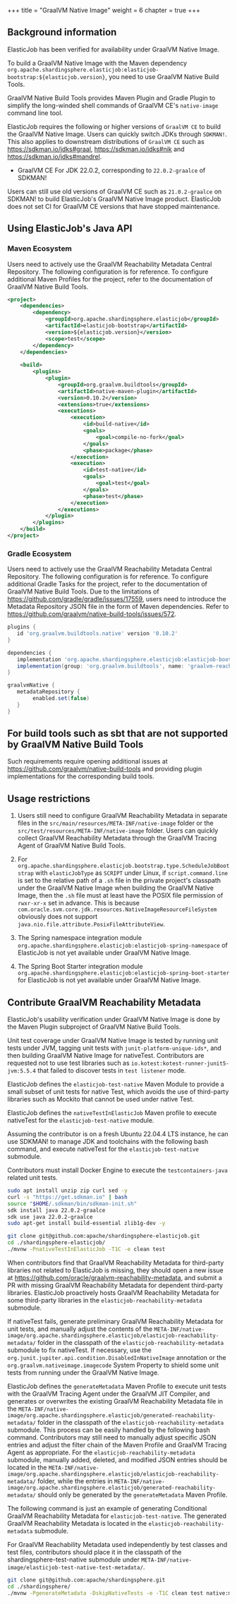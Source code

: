 +++
title = "GraalVM Native Image"
weight = 6
chapter = true
+++

## Background information

ElasticJob has been verified for availability under GraalVM Native Image.

To build a GraalVM Native Image with the Maven dependency `org.apache.shardingsphere.elasticjob:elasticjob-bootstrap:${elasticjob.version}`,
you need to use GraalVM Native Build Tools.

GraalVM Native Build Tools provides Maven Plugin and Gradle Plugin to simplify the long-winded shell commands of GraalVM CE's `native-image` command line tool.

ElasticJob requires the following or higher versions of `GraalVM CE` to build the GraalVM Native Image. Users can quickly switch JDKs through `SDKMAN!`. 
This also applies to downstream distributions of `GraalVM CE` such as https://sdkman.io/jdks#graal, https://sdkman.io/jdks#nik and https://sdkman.io/jdks#mandrel.

- GraalVM CE For JDK 22.0.2, corresponding to `22.0.2-graalce` of SDKMAN!

Users can still use old versions of GraalVM CE such as `21.0.2-graalce` on SDKMAN! to build ElasticJob's GraalVM Native Image product.
ElasticJob does not set CI for GraalVM CE versions that have stopped maintenance.

## Using ElasticJob's Java API

### Maven Ecosystem

Users need to actively use the GraalVM Reachability Metadata Central Repository.
The following configuration is for reference. To configure additional Maven Profiles for the project, 
refer to the documentation of GraalVM Native Build Tools.

```xml
<project>
    <dependencies>
        <dependency>
            <groupId>org.apache.shardingsphere.elasticjob</groupId>
            <artifactId>elasticjob-bootstrap</artifactId>
            <version>${elasticjob.version}</version>
            <scope>test</scope>
        </dependency>
    </dependencies>
    
    <build>
        <plugins>
            <plugin>
                <groupId>org.graalvm.buildtools</groupId>
                <artifactId>native-maven-plugin</artifactId>
                <version>0.10.2</version>
                <extensions>true</extensions>
                <executions>
                    <execution>
                        <id>build-native</id>
                        <goals>
                            <goal>compile-no-fork</goal>
                        </goals>
                        <phase>package</phase>
                    </execution>
                    <execution>
                        <id>test-native</id>
                        <goals>
                            <goal>test</goal>
                        </goals>
                        <phase>test</phase>
                    </execution>
                </executions>
            </plugin>
        </plugins>
    </build>
</project>
```

### Gradle Ecosystem

Users need to actively use the GraalVM Reachability Metadata Central Repository.
The following configuration is for reference. To configure additional Gradle Tasks for the project, refer to the documentation of GraalVM Native Build Tools.
Due to the limitations of https://github.com/gradle/gradle/issues/17559, users need to introduce the Metadata Repository JSON file in the form of Maven dependencies.
Refer to https://github.com/graalvm/native-build-tools/issues/572.

```groovy
plugins {
   id 'org.graalvm.buildtools.native' version '0.10.2'
}

dependencies {
   implementation 'org.apache.shardingsphere.elasticjob:elasticjob-bootstrap:${elasticjob.version}'
   implementation(group: 'org.graalvm.buildtools', name: 'graalvm-reachability-metadata', version: '0.10.2', classifier: 'repository', ext: 'zip')
}

graalvmNative {
   metadataRepository {
        enabled.set(false)
   }
}
```

## For build tools such as sbt that are not supported by GraalVM Native Build Tools

Such requirements require opening additional issues at https://github.com/graalvm/native-build-tools and providing plugin implementations for the corresponding build tools.

## Usage restrictions

1. Users still need to configure GraalVM Reachability Metadata in separate files in the `src/main/resources/META-INF/native-image` folder or the `src/test/resources/META-INF/native-image` folder.
Users can quickly collect GraalVM Reachability Metadata through the GraalVM Tracing Agent of GraalVM Native Build Tools.

2. For `org.apache.shardingsphere.elasticjob.bootstrap.type.ScheduleJobBootstrap` with `elasticJobType` as `SCRIPT` under Linux, 
if `script.command.line` is set to the relative path of a `.sh` file in the private project's classpath under the GraalVM Native Image when building the GraalVM Native Image, 
then the `.sh` file must at least have the POSIX file permission of `rwxr-xr-x` set in advance. 
This is because `com.oracle.svm.core.jdk.resources.NativeImageResourceFileSystem` obviously does not support `java.nio.file.attribute.PosixFileAttributeView`.

3. The Spring namespace integration module `org.apache.shardingsphere.elasticjob:elasticjob-spring-namespace` of ElasticJob is not yet available under GraalVM Native Image.

4. The Spring Boot Starter integration module `org.apache.shardingsphere.elasticjob:elasticjob-spring-boot-starter` for ElasticJob is not yet available under GraalVM Native Image.

## Contribute GraalVM Reachability Metadata

ElasticJob's usability verification under GraalVM Native Image is done by the Maven Plugin subproject of GraalVM Native Build Tools.

Unit test coverage under GraalVM Native Image is tested by running unit tests under JVM, 
tagging unit tests with `junit-platform-unique-ids*`, and then building GraalVM Native Image for nativeTest. 
Contributors are requested not to use test libraries such as `io.kotest:kotest-runner-junit5-jvm:5.5.4` that failed to discover tests in `test listener` mode.

ElasticJob defines the `elasticjob-test-native` Maven Module to provide a small subset of unit tests for native Test,
which avoids the use of third-party libraries such as Mockito that cannot be used under native Test.

ElasticJob defines the `nativeTestInElasticJob` Maven profile to execute nativeTest for the `elasticjob-test-native` module.

Assuming the contributor is on a fresh Ubuntu 22.04.4 LTS instance, he can use SDKMAN! to manage JDK and toolchains with the following bash command,
and execute nativeTest for the `elasticjob-test-native` submodule.

Contributors must install Docker Engine to execute the `testcontainers-java` related unit tests.

```bash
sudo apt install unzip zip curl sed -y
curl -s "https://get.sdkman.io" | bash
source "$HOME/.sdkman/bin/sdkman-init.sh"
sdk install java 22.0.2-graalce
sdk use java 22.0.2-graalce
sudo apt-get install build-essential zlib1g-dev -y

git clone git@github.com:apache/shardingsphere-elasticjob.git
cd ./shardingsphere-elasticjob/
./mvnw -PnativeTestInElasticJob -T1C -e clean test
```

When contributors find that GraalVM Reachability Metadata for third-party libraries not related to ElasticJob is missing, 
they should open a new issue at https://github.com/oracle/graalvm-reachability-metadata, 
and submit a PR with missing GraalVM Reachability Metadata for dependent third-party libraries. 
ElasticJob proactively hosts GraalVM Reachability Metadata for some third-party libraries in the `elasticjob-reachability-metadata` submodule.

If nativeTest fails, generate preliminary GraalVM Reachability Metadata for unit tests, 
and manually adjust the contents of the `META-INF/native-image/org.apache.shardingsphere.elasticjob/elasticjob-reachability-metadata/` folder in the classpath of the `elasticjob-reachability-metadata` submodule to fix nativeTest.
If necessary, 
use the `org.junit.jupiter.api.condition.DisabledInNativeImage` annotation or the `org.graalvm.nativeimage.imagecode` System Property to shield some unit tests from running under the GraalVM Native Image.

ElasticJob defines the `generateMetadata` Maven Profile to execute unit tests with the GraalVM Tracing Agent under the GraalVM JIT Compiler,
and generates or overwrites the existing GraalVM Reachability Metadata file in the `META-INF/native-image/org.apache.shardingsphere.elasticjob/generated-reachability-metadata/` folder in the classpath of the `elasticjob-reachability-metadata` submodule. 
This process can be easily handled by the following bash command. 
Contributors may still need to manually adjust specific JSON entries and adjust the filter chain of the Maven Profile and GraalVM Tracing Agent as appropriate. 
For the `elasticjob-reachability-metadata` submodule,
manually added, deleted, and modified JSON entries should be located in the `META-INF/native-image/org.apache.shardingsphere.elasticjob/elasticjob-reachability-metadata/` folder,
while the entries in `META-INF/native-image/org.apache.shardingsphere.elasticjob/generated-reachability-metadata/` should only be generated by the `generateMetadata` Maven Profile.

The following command is just an example of generating Conditional GraalVM Reachability Metadata for `elasticjob-test-native`.
The generated GraalVM Reachability Metadata is located in the `elasticjob-reachability-metadata` submodule.

For GraalVM Reachability Metadata used independently by test classes and test files, 
contributors should place it in the classpath of the shardingsphere-test-native submodule under `META-INF/native-image/elasticjob-test-native-test-metadata/`.

```bash
git clone git@github.com:apache/shardingsphere.git
cd ./shardingsphere/
./mvnw -PgenerateMetadata -DskipNativeTests -e -T1C clean test native:metadata-copy
```
